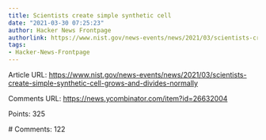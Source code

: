 ```yaml
---
title: Scientists create simple synthetic cell
date: "2021-03-30 07:25:23"
author: Hacker News Frontpage
authorlink: https://www.nist.gov/news-events/news/2021/03/scientists-create-simple-synthetic-cell-grows-and-divides-normally
tags:
- Hacker-News-Frontpage
---
```


<p>Article URL: <a href="https://www.nist.gov/news-events/news/2021/03/scientists-create-simple-synthetic-cell-grows-and-divides-normally">https://www.nist.gov/news-events/news/2021/03/scientists-create-simple-synthetic-cell-grows-and-divides-normally</a></p>
<p>Comments URL: <a href="https://news.ycombinator.com/item?id=26632004">https://news.ycombinator.com/item?id=26632004</a></p>
<p>Points: 325</p>
<p># Comments: 122</p>
